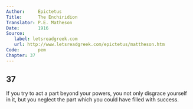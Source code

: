 ```yaml
---
Author:     Epictetus  
Title:      The Enchiridion  
Translator: P.E. Matheson
Date:       1916  
Source:
   label: letsreadgreek.com
   url: http://www.letsreadgreek.com/epictetus/mattheson.htm
Code:       pem  
Chapter: 37
---
```

##  37

If you try to act a part beyond your powers, you not only disgrace yourself in
it, but you neglect the part which you could have filled with success.


